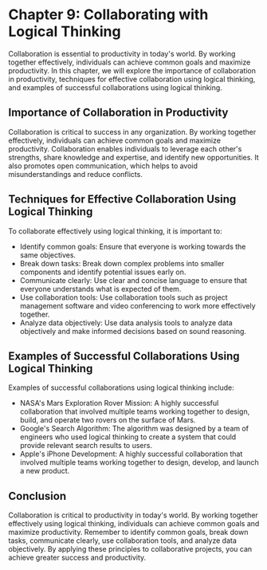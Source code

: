 Chapter 9: Collaborating with Logical Thinking
==============================================

Collaboration is essential to productivity in today's world. By working together effectively, individuals can achieve common goals and maximize productivity. In this chapter, we will explore the importance of collaboration in productivity, techniques for effective collaboration using logical thinking, and examples of successful collaborations using logical thinking.

Importance of Collaboration in Productivity
-------------------------------------------

Collaboration is critical to success in any organization. By working together effectively, individuals can achieve common goals and maximize productivity. Collaboration enables individuals to leverage each other's strengths, share knowledge and expertise, and identify new opportunities. It also promotes open communication, which helps to avoid misunderstandings and reduce conflicts.

Techniques for Effective Collaboration Using Logical Thinking
-------------------------------------------------------------

To collaborate effectively using logical thinking, it is important to:

* Identify common goals: Ensure that everyone is working towards the same objectives.
* Break down tasks: Break down complex problems into smaller components and identify potential issues early on.
* Communicate clearly: Use clear and concise language to ensure that everyone understands what is expected of them.
* Use collaboration tools: Use collaboration tools such as project management software and video conferencing to work more effectively together.
* Analyze data objectively: Use data analysis tools to analyze data objectively and make informed decisions based on sound reasoning.

Examples of Successful Collaborations Using Logical Thinking
------------------------------------------------------------

Examples of successful collaborations using logical thinking include:

* NASA's Mars Exploration Rover Mission: A highly successful collaboration that involved multiple teams working together to design, build, and operate two rovers on the surface of Mars.
* Google's Search Algorithm: The algorithm was designed by a team of engineers who used logical thinking to create a system that could provide relevant search results to users.
* Apple's iPhone Development: A highly successful collaboration that involved multiple teams working together to design, develop, and launch a new product.

Conclusion
----------

Collaboration is critical to productivity in today's world. By working together effectively using logical thinking, individuals can achieve common goals and maximize productivity. Remember to identify common goals, break down tasks, communicate clearly, use collaboration tools, and analyze data objectively. By applying these principles to collaborative projects, you can achieve greater success and productivity.
